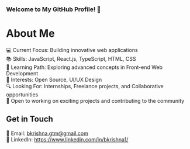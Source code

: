 ### Welcome to My GitHub Profile! 👋

# About Me
💻 Current Focus: Building innovative web applications</br>
📚 Skills: JavaScript, React.js, TypeScript, HTML, CSS</br>
🌱 Learning Path: Exploring advanced concepts in Front-end Web Development</br>
🌟 Interests: Open Source, UI/UX Design</br>
🔍 Looking For: Internships, Freelance projects, and Collaborative opportunities</br>
🤝 Open to working on exciting projects and contributing to the community</br>

## Get in Touch
📧 Email: bkrishna.gtm@gmail.com</br>
💼 LinkedIn: https://www.linkedin.com/in/bkrishna1/</br>

